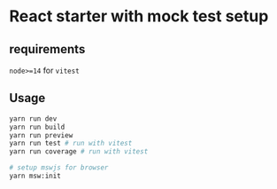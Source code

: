 # React starter with mock test setup

## requirements

`node>=14` for `vitest`

## Usage

```sh
yarn run dev
yarn run build
yarn run preview
yarn run test # run with vitest
yarn run coverage # run with vitest

# setup mswjs for browser
yarn msw:init
```
